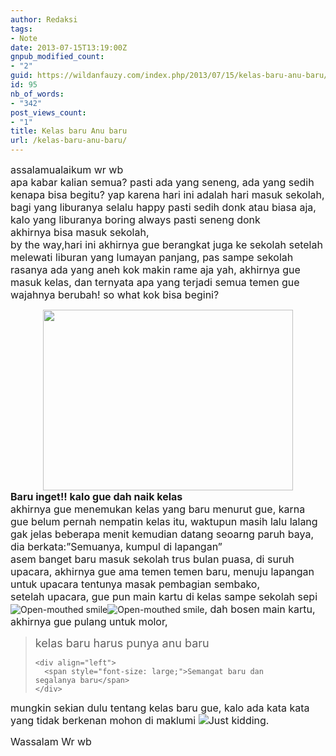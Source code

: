 ```yaml
---
author: Redaksi
tags:
- Note
date: 2013-07-15T13:19:00Z
gnpub_modified_count:
- "2"
guid: https://wildanfauzy.com/index.php/2013/07/15/kelas-baru-anu-baru/
id: 95
nb_of_words:
- "342"
post_views_count:
- "1"
title: Kelas baru Anu baru
url: /kelas-baru-anu-baru/
---
```


<div dir="ltr" style="text-align: left;">
  <span style="font-size: medium;">assalamualaikum wr wb</span><br /> <span style="font-size: medium;">apa kabar kalian semua? pasti ada yang seneng, ada yang sedih kenapa bisa begitu? yap karena hari ini adalah hari masuk sekolah, bagi yang liburanya selalu happy pasti sedih donk atau biasa aja, kalo yang liburanya boring always pasti seneng donk</span><br /> <span style="font-size: medium;">akhirnya bisa masuk sekolah,</span><br /> <span style="font-size: medium;">by the way,hari ini akhirnya gue berangkat juga ke sekolah setelah melewati liburan yang lumayan panjang, pas sampe sekolah rasanya ada yang aneh kok makin rame aja yah, akhirnya gue masuk kelas, dan ternyata apa yang terjadi semua temen gue wajahnya berubah! so what kok bisa begini?</span></p> 
  
  <div align="center">
    <img loading="lazy" src="https://encrypted-tbn1.gstatic.com/images?q=tbn:ANd9GcSBxhd2Mp_9hopvMRg37662vlERIN6f2I5KZlfacJnCQN82Gxy4" width="400" height="289" />
  </div>
  
  <div align="center">
  </div>
  
  <div align="left">
    <span style="font-size: medium;"><strong>Baru inget!! kalo gue dah naik kelas</strong></span>
  </div>
  
  <div align="left">
    <span style="font-size: medium;">akhirnya gue menemukan kelas yang baru menurut gue, karna gue belum pernah nempatin kelas itu, waktupun masih lalu lalang gak jelas beberapa menit kemudian datang seoarng paruh baya, dia berkata:”Semuanya, kumpul di lapangan”</span>
  </div>
  
  <div align="left">
    <span style="font-size: medium;">asem banget baru masuk sekolah trus bulan puasa, di suruh upacara, akhirnya gue ama temen temen baru, menuju lapangan untuk upacara tentunya masak pembagian sembako,</span>
  </div>
  
  <div align="left">
    <span style="font-size: medium;">setelah upacara, gue pun main kartu di kelas sampe sekolah sepi</span>
  </div>
  
  <div align="left">
    <img class="wlEmoticon wlEmoticon-openmouthedsmile" src="https://i2.wp.com/lh3.ggpht.com/-OCv_8ZuL-9E/UeP9a99Q0BI/AAAAAAAAAmk/mN_Ax2rqvZw/wlEmoticon-openmouthedsmile%25255B2%25255D.png?w=768" alt="Open-mouthed smile" data-recalc-dims="1" /><img class="wlEmoticon wlEmoticon-openmouthedsmile" src="https://i2.wp.com/lh3.ggpht.com/-OCv_8ZuL-9E/UeP9a99Q0BI/AAAAAAAAAmk/mN_Ax2rqvZw/wlEmoticon-openmouthedsmile%25255B2%25255D.png?w=768" alt="Open-mouthed smile" data-recalc-dims="1" /><span style="font-size: medium;">, dah bosen main kartu, akhirnya gue pulang untuk molor,</span>
  </div>
  
  <div align="left">
  </div>
  
  <blockquote style="height: 90px; width: 402px;">
    <div align="left">
      <span style="font-size: large;">kelas baru harus punya anu baru </span>
    </div>
    
    <div align="left">
      <span style="font-size: large;">Semangat baru dan segalanya baru</span>
    </div>
  </blockquote>
  
  <p>
    <span style="font-size: medium;">mungkin sekian dulu tentang kelas baru gue, kalo ada kata kata yang tidak berkenan mohon di maklumi <img class="wlEmoticon wlEmoticon-justkidding" src="https://i0.wp.com/lh5.ggpht.com/-74gB5m9pxYw/UeP9e-oqRXI/AAAAAAAAAms/GASNGpdEXpY/wlEmoticon-justkidding%25255B2%25255D.png?w=768" alt="Just kidding" data-recalc-dims="1" />.</span>
  </p>
  
  <p>
    <span style="font-size: medium;">Wassalam Wr wb</span>
  </p>
</div>
